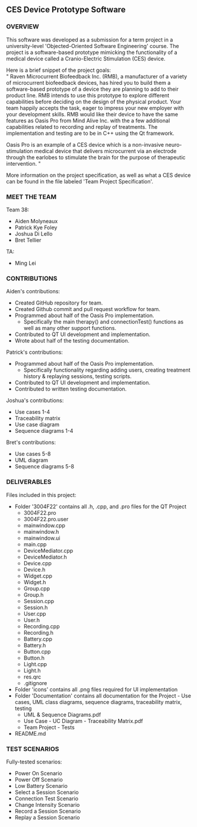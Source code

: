## CES Device Prototype Software
### OVERVIEW
This software was developed as a submission for a term project in a university-level 'Objected-Oriented Software Engineering' course. The project is a software-based prototype mimicking the functionality of a medical device called a Cranio-Electric Stimulation (CES) device.

Here is a brief snippet of the project goals:\
" Raven Microcurrent Biofeedback Inc. (RMB), a manufacturer of a variety of microcurrent
biofeedback devices, has hired you to build them a software-based prototype of a device they
are planning to add to their product line. RMB intends to use this prototype to explore different
capabilities before deciding on the design of the physical product. Your team happily accepts
the task, eager to impress your new employer with your development skills. RMB would like
their device to have the same features as Oasis Pro from Mind Alive Inc. with the a few
additional capabilities related to recording and replay of treatments. The implementation and
testing are to be in C++ using the Qt framework.

Oasis Pro is an example of a CES device which is a non-invasive neuro-stimulation medical
device that delivers microcurrent via an electrode through the earlobes to stimulate the brain for
the purpose of therapeutic intervention. "

More information on the project specification, as well as what a CES device can be found in the file labeled 'Team Project Specification'. 

### MEET THE TEAM
Team 38:
- Aiden Molyneaux
- Patrick Kye Foley
- Joshua Di Lello
- Bret Tellier

TA:
- Ming Lei

### CONTRIBUTIONS
Aiden's contributions:
- Created GitHub repository for team.
- Created Github commit and pull request workflow for team.
- Programmed about half of the Oasis Pro implementation.
  - Specifically the main therapy() and connectionTest() functions as well as many other support functions.
- Contributed to QT UI development and implementation.
- Wrote about half of the testing documentation.

Patrick's contributions:
- Programmed about half of the Oasis Pro implementation.
  - Specifically functionality regarding adding users, creating treatment history & replaying sessions, testing scripts.
- Contributed to QT UI development and implementation.
- Contributed to written testing documentation.

Joshua's contributions:
- Use cases 1-4
- Traceability matrix
- Use case diagram
- Sequence diagrams 1-4

Bret's contributions:
- Use cases 5-8
- UML diagram
- Sequence diagrams 5-8

### DELIVERABLES
Files included in this project:
- Folder '3004F22' contains all .h, .cpp, and .pro files for the QT Project
  - 3004F22.pro
  - 3004F22.pro.user
  - mainwindow.cpp
  - mainwindow.h
  - mainwindow.ui
  - main.cpp
  - DeviceMediator.cpp
  - DeviceMediator.h
  - Device.cpp
  - Device.h
  - Widget.cpp
  - Widget.h
  - Group.cpp
  - Group.h
  - Session.cpp
  - Session.h
  - User.cpp
  - User.h
  - Recording.cpp
  - Recording.h
  - Battery.cpp
  - Battery.h
  - Button.cpp
  - Button.h
  - Light.cpp
  - Light.h
  - res.qrc
  - .gitignore
- Folder 'icons' contains all .png files required for UI implementation
- Folder 'Documentation' contains all documentation for the Project - Use cases, UML class diagrams, sequence diagrams, traceability matrix, testing
  - UML & Sequence Diagrams.pdf
  - Use Case - UC Diagram - Traceability Matrix.pdf
  - Team Project - Tests
- README.md
 
### TEST SCENARIOS
Fully-tested scenarios:
- Power On Scenario
- Power Off Scenario
- Low Battery Scenario
- Select a Session Scenario
- Connection Test Scenario
- Change Intensity Scenario
- Record a Session Scenario
- Replay a Session Scenario

